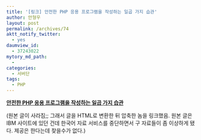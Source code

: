 ```yaml
---
title: '[링크] 안전한 PHP 응용 프로그램을 작성하는 일곱 가지 습관'
author: 안형우
layout: post
permalink: /archives/74
aktt_notify_twitter:
  - yes
daumview_id:
  - 37243022
mytory_md_path:
  - 
categories:
  - 서버단
tags:
  - PHP
---
```

**<a href="https://mytory.net/uploads/legacy/secure-php-docbak.html.zip" target="_blank">안전한 PHP 응용 프로그램을 작성하는 일곱 가지 습관</a>**

(원본 글이 사라짐;; 그래서 글을 HTML로 변환한 뒤 압축한 놈을 링크했음. 원본 글은 IBM 사이트에 있던 건데 한국어 자료 서비스를 중단하면서 구 자료들이 좀 이상하게 됐다. 제공은 한다는데 찾을수가 없다.)